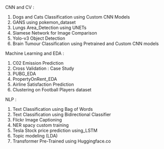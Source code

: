 CNN and CV :
1. Dogs and Cats Classification using Custom CNN Models
2. GANS using pokemon_dataset
3. Lungs Area_Detection using UNETs
4. Siamese Network for Image Comparison
5. Yolo-v3 Object Detection
6. Brain Tumour Classification using Pretrained and Custom CNN models

Machine Learning and EDA :
1. C02 Emission Prediction
2. Cross Validation : Case Study
3. PUBG_EDA
4. PropertyOnRent_EDA
5. Airline Satisfaction Prediction
6. Clustering on Football Players dataset

NLP :
1. Text Classification using Bag of Words
2. Text Classification using Bidirectional Classifier
3. Flickr Image Captioning
4. NER spacy custom training
5. Tesla Stock price prediction using_LSTM
6. Topic modeling (LDA)
7. Transformer Pre-Trained using Huggingface.co

